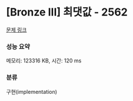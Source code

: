 # [Bronze III] 최댓값 - 2562 

[문제 링크](https://www.acmicpc.net/problem/2562) 

### 성능 요약

메모리: 123316 KB, 시간: 120 ms

### 분류

구현(implementation)

